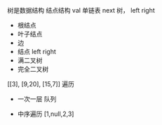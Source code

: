 树是数据结构
结点结构
val
单链表  next
树， left right

- 根结点
- 叶子结点
- 边
- 结点 left right
- 满二叉树
- 完全二叉树 

[[3], [9,20], [15,7]]
遍历
- 一次一层  队列

- 中序遍历
  [1,null,2,3]